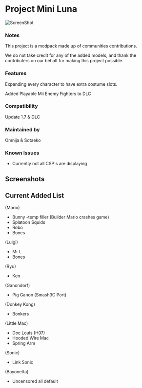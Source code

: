 # Project Mini Luna
![ScreenShot](https://i.imgur.com/dK5Jkp4.png)

### Notes
This project is a modpack made up of communities contributions.

We do not take credit for any of the added models, and thank the contributers on our behalf for making this project possible.

### Features
Expanding every character to have extra costume slots.

Added Playable Mii Enemy Fighters to DLC

### Compatibility
Update 1.7 & DLC

### Maintained by
Omnija & Sotaeko

### Known Issues
* Currently not all CSP's are displaying

## Screenshots

## Current Added List

(Mario)
* Bunny -temp filler (Builder Mario crashes game)
* Splatoon Squids
* Robo
* Bones

(Luigi)
* Mr L
* Bones

(Ryu)
* Ken

(Ganondorf)
* Pig Ganon (Smash3C Port)

(Donkey Kong)
* Bonkers

(Little Mac)
* Doc Louis (H07)
* Hooded Wire Mac
* Spring Arm

(Sonic)
* Link Sonic

(Bayonetta)
* Uncensored all default
